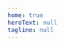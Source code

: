 ```yaml
---
home: true
heroText: null
tagline: null
---
```


<home-page title="What's LinDB?" :intro="['LinDB is an open-source distributed time-series database which provides high performance, high availability and horizontal scalability.', 'LinDB used to be the only monitoring solution of ELEME Inc, which stores massive time-series data across multiple IDCs.']" startLink="/guide/get-started" startText="Get Started"/>

<intro-list title="Feature List">
  <intro-item
    icon="icongaoxingneng"
    title="High performance"
    summary="A single server could easily support more than one million write TPS; With fundamental techniques like efficient compression storage and parallel computing, LinDB delivers highly optimized query performance."/>

  <intro-item
    icon="iconxitongkeyongxing"
    title="High availability"
    summary="The multi-channel replication protocol supports any amount of nodes, ensures the system availability."/>

  <intro-item
    icon="iconshenjing"
    title="Easy to use"
    summary="Schema-free multi-dimensional data model with Metric, Tags, and Fields; The LinQL is flexible yet handy for real-time data analytics."/>

  <intro-item
    icon="iconextend"
    title="Horizontal scalability"
    summary="Horizontal scalable is made simple by adding more new broker and storage nodes without too much thinking and manual operations. And the tags-based sharding strategy resolves the hotspot problem."/>

  <intro-item
    icon="iconshujuzhongxin"
    title="Cross Multiple IDCs"
    summary="LinDB is designed to work under a Multi-Active IDCs cloud architecture. The compute layer of LinDB, called brokers, supports efficient Multi-IDCs aggregation query."/>

  <intro-item
    icon="iconchucun"
    title="Auto Rollup"
    summary="LinDB supports rollup in specific intervals(minute, hour and day) automatically after creating the database(unlike the Continuous-Query of InfluxDB)."/>

</intro-list>
